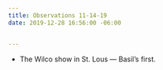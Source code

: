 ```yaml
---
title: Observations 11-14-19
date: 2019-12-28 16:56:00 -06:00


---
```


- The Wilco show in St. Lous — Basil’s first.